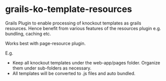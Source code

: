 grails-ko-template-resources
================================

Grails Plugin to enable processing of knockout templates as grails resources. Hence benefit from various features of the resources plugin e.g. bundling, caching etc.

Works best with page-resource plugin.

E.g.
* Keep all knockout templates under the web-app/pages folder. Organize them under sub-folders as necessary.
* All templates will be converted to .js files and auto bundled.


